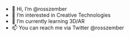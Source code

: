- 👋 Hi, I’m @rosszember
- 👀 I’m interested in Creative Technologies
- 🌱 I’m currently learning 3D/AR
- 📫 You can reach me via Twitter @rosszember
